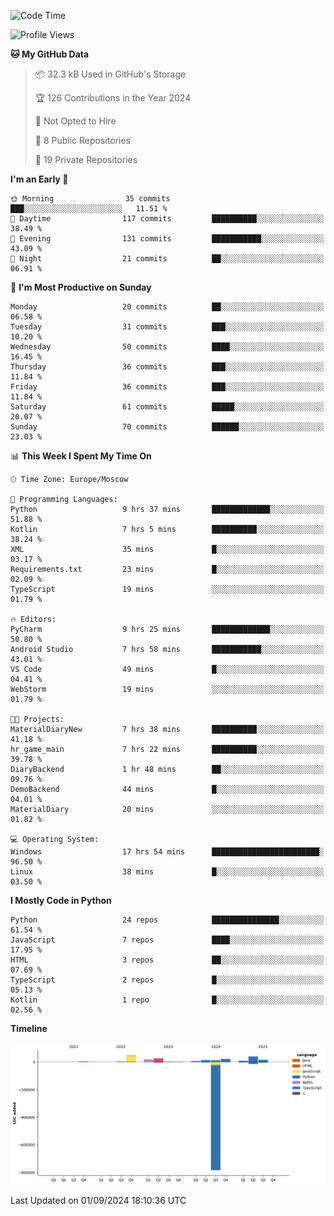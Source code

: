 <!--START_SECTION:waka-->
![Code Time](http://img.shields.io/badge/Code%20Time-498%20hrs%2054%20mins-blue)

![Profile Views](http://img.shields.io/badge/Profile%20Views-9-blue)

**🐱 My GitHub Data** 

> 📦 32.3 kB Used in GitHub's Storage 
 > 
> 🏆 126 Contributions in the Year 2024
 > 
> 🚫 Not Opted to Hire
 > 
> 📜 8 Public Repositories 
 > 
> 🔑 19 Private Repositories 
 > 
**I'm an Early 🐤** 

```text
🌞 Morning                35 commits          ███░░░░░░░░░░░░░░░░░░░░░░   11.51 % 
🌆 Daytime                117 commits         ██████████░░░░░░░░░░░░░░░   38.49 % 
🌃 Evening                131 commits         ███████████░░░░░░░░░░░░░░   43.09 % 
🌙 Night                  21 commits          ██░░░░░░░░░░░░░░░░░░░░░░░   06.91 % 
```
📅 **I'm Most Productive on Sunday** 

```text
Monday                   20 commits          ██░░░░░░░░░░░░░░░░░░░░░░░   06.58 % 
Tuesday                  31 commits          ███░░░░░░░░░░░░░░░░░░░░░░   10.20 % 
Wednesday                50 commits          ████░░░░░░░░░░░░░░░░░░░░░   16.45 % 
Thursday                 36 commits          ███░░░░░░░░░░░░░░░░░░░░░░   11.84 % 
Friday                   36 commits          ███░░░░░░░░░░░░░░░░░░░░░░   11.84 % 
Saturday                 61 commits          █████░░░░░░░░░░░░░░░░░░░░   20.07 % 
Sunday                   70 commits          ██████░░░░░░░░░░░░░░░░░░░   23.03 % 
```


📊 **This Week I Spent My Time On** 

```text
🕑︎ Time Zone: Europe/Moscow

💬 Programming Languages: 
Python                   9 hrs 37 mins       █████████████░░░░░░░░░░░░   51.88 % 
Kotlin                   7 hrs 5 mins        ██████████░░░░░░░░░░░░░░░   38.24 % 
XML                      35 mins             █░░░░░░░░░░░░░░░░░░░░░░░░   03.17 % 
Requirements.txt         23 mins             █░░░░░░░░░░░░░░░░░░░░░░░░   02.09 % 
TypeScript               19 mins             ░░░░░░░░░░░░░░░░░░░░░░░░░   01.79 % 

🔥 Editors: 
PyCharm                  9 hrs 25 mins       █████████████░░░░░░░░░░░░   50.80 % 
Android Studio           7 hrs 58 mins       ███████████░░░░░░░░░░░░░░   43.01 % 
VS Code                  49 mins             █░░░░░░░░░░░░░░░░░░░░░░░░   04.41 % 
WebStorm                 19 mins             ░░░░░░░░░░░░░░░░░░░░░░░░░   01.79 % 

🐱‍💻 Projects: 
MaterialDiaryNew         7 hrs 38 mins       ██████████░░░░░░░░░░░░░░░   41.18 % 
hr_game_main             7 hrs 22 mins       ██████████░░░░░░░░░░░░░░░   39.78 % 
DiaryBackend             1 hr 48 mins        ██░░░░░░░░░░░░░░░░░░░░░░░   09.76 % 
DemoBackend              44 mins             █░░░░░░░░░░░░░░░░░░░░░░░░   04.01 % 
MaterialDiary            20 mins             ░░░░░░░░░░░░░░░░░░░░░░░░░   01.82 % 

💻 Operating System: 
Windows                  17 hrs 54 mins      ████████████████████████░   96.50 % 
Linux                    38 mins             █░░░░░░░░░░░░░░░░░░░░░░░░   03.50 % 
```

**I Mostly Code in Python** 

```text
Python                   24 repos            ███████████████░░░░░░░░░░   61.54 % 
JavaScript               7 repos             ████░░░░░░░░░░░░░░░░░░░░░   17.95 % 
HTML                     3 repos             ██░░░░░░░░░░░░░░░░░░░░░░░   07.69 % 
TypeScript               2 repos             █░░░░░░░░░░░░░░░░░░░░░░░░   05.13 % 
Kotlin                   1 repo              █░░░░░░░░░░░░░░░░░░░░░░░░   02.56 % 
```



**Timeline**

![Lines of Code chart](https://raw.githubusercontent.com/adlemx/adlemx/main/assets/bar_graph.png)


 Last Updated on 01/09/2024 18:10:36 UTC
<!--END_SECTION:waka-->
